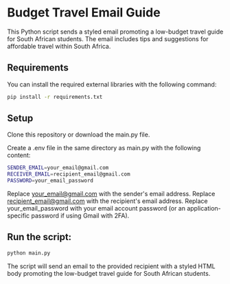 # Budget Travel Email Guide

This Python script sends a styled email promoting a low-budget travel guide for South African students. The email includes tips and suggestions for affordable travel within South Africa.

## Requirements

You can install the required external libraries with the following command:

```bash
pip install -r requirements.txt
```

## Setup
Clone this repository or download the main.py file.

Create a .env file in the same directory as main.py with the following content:

```bash
SENDER_EMAIL=your_email@gmail.com
RECEIVER_EMAIL=recipient_email@gmail.com
PASSWORD=your_email_password
```

Replace your_email@gmail.com with the sender's email address.
Replace recipient_email@gmail.com with the recipient's email address.
Replace your_email_password with your email account password (or an application-specific password if using Gmail with 2FA).

## Run the script:

```bash
python main.py
```

The script will send an email to the provided recipient with a styled HTML body promoting the low-budget travel guide for South African students.
